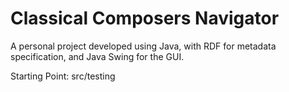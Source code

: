 # Classical Composers Navigator

A personal project developed using Java, with RDF for metadata specification, and Java Swing for the GUI.

Starting Point: src/testing

